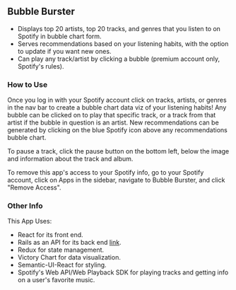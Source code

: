 ## Bubble Burster

- Displays top 20 artists, top 20 tracks, and genres that you listen to on Spotify in bubble chart form.
- Serves recommendations based on your listening habits, with the option to update if you want new ones.
- Can play any track/artist by clicking a bubble (premium account only, Spotify's rules).

### How to Use

Once you log in with your Spotify account click on tracks, artists, or genres in the nav bar to create a bubble chart data viz of your listening habits! Any bubble can be clicked on to play that specific track, or a track from that artist if the bubble in question is an artist. New recommendations can be generated by clicking on the blue Spotify icon above any recommendations bubble chart.

To pause a track, click the pause button on the bottom left, below the image and information about the track and album.

To remove this app's access to your Spotify info, go to your Spotify account, click on Apps in the sidebar, navigate to Bubble Burster, and click "Remove Access". 

### Other Info

This App Uses:
  - React for its front end.
  - Rails as an API for its back end [link](https://github.com/satyasinha94/bubble-burster-server).
  - Redux for state management.
  - Victory Chart for data visualization.
  - Semantic-UI-React for styling.
  - Spotify's Web API/Web Playback SDK for playing tracks and getting info on a user's favorite music.
